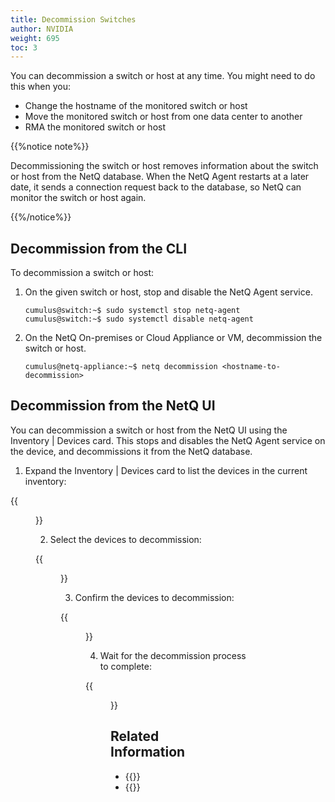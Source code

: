 ```yaml
---
title: Decommission Switches
author: NVIDIA
weight: 695
toc: 3
---
```


You can decommission a switch or host at any time. You might need to do this when you:

- Change the hostname of the monitored switch or host
- Move the monitored switch or host from one data center to another
- RMA the monitored switch or host

{{%notice note%}}

Decommissioning the switch or host removes information about the switch or host from the NetQ database. When the NetQ Agent restarts at a later date, it sends a connection request back to the database, so NetQ can monitor the switch or host again.

{{%/notice%}}

## Decommission from the CLI

To decommission a switch or host:

1. On the given switch or host, stop and disable the NetQ Agent service.

    ```
    cumulus@switch:~$ sudo systemctl stop netq-agent
    cumulus@switch:~$ sudo systemctl disable netq-agent
    ```

2. On the NetQ On-premises or Cloud Appliance or VM, decommission the switch or host.

    ```
    cumulus@netq-appliance:~$ netq decommission <hostname-to-decommission>
    ```

## Decommission from the NetQ UI

You can decommission a switch or host from the NetQ UI using the Inventory | Devices card. This stops and disables the NetQ Agent service on the device, and decommissions it from the NetQ database.

1. Expand the Inventory | Devices card to list the devices in the current inventory:

{{<figure src="/images/netq/inventory-devices-card.png" width="200">}}

2. Select the devices to decommission:

{{<figure src="/images/netq/decommission-select.png" width="600">}}

3. Confirm the devices to decommission:

{{<figure src="/images/netq/decommission-confirmation.png" width="600">}}

4. Wait for the decommission process to complete:

{{<figure src="/images/netq/decommission-completed.png" width="600">}}


## Related Information

- {{<link title="Manage NetQ Agents">}}
- {{<link title="Uninstall NetQ">}}
